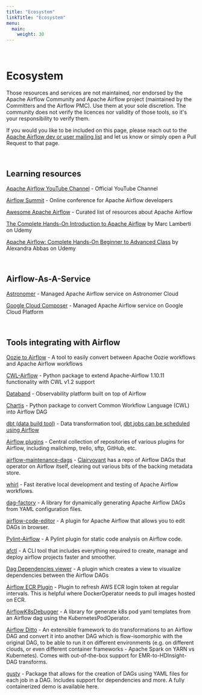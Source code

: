 ```yaml
---
title: "Ecosystem"
linkTitle: "Ecosystem"
menu:
  main:
    weight: 30
---
```


&nbsp;
&nbsp;

# Ecosystem

Those resources and services are not maintained, nor endorsed by the Apache Airflow Community and Apache Airflow project (maintained by the Committers and the Airflow PMC). Use them at your sole discretion. The community does not verify the licences nor validity of those tools, so it's your responsibility to verify them.

If you would you like to be included on this page, please reach out to the [Apache Airflow dev or user mailing list](https://airflow.apache.org/community/) and let us know or simply open a Pull Request to that page.

&nbsp;

## Learning resources

[Apache Airflow YouTube Channel](https://www.youtube.com/channel/UCSXwxpWZQ7XZ1WL3wqevChA) - Official YouTube Channel

[Airflow Summit](https://airflowsummit.org/) - Online conference for Apache Airflow developers

[Awesome Apache Airflow](https://github.com/jghoman/awesome-apache-airflow) - Curated list of resources about Apache Airflow

[The Complete Hands-On Introduction to Apache Airflow](https://www.udemy.com/course/the-complete-hands-on-course-to-master-apache-airflow) by Marc Lamberti on Udemy

[Apache Airflow: Complete Hands-On Beginner to Advanced Class](https://www.udemy.com/course/apache-airflow-course) by Alexandra Abbas on Udemy

&nbsp;

## Airflow-As-A-Service

[Astronomer](https://www.astronomer.io/) - Managed Apache Airflow service on Astronomer Cloud

[Google Cloud Composer](https://cloud.google.com/composer) - Managed Apache Airflow service on Google Cloud Platform

&nbsp;

## Tools integrating with Airflow

[Oozie to Airflow](https://github.com/GoogleCloudPlatform/oozie-to-airflow) - A tool to easily convert between Apache Oozie workflows and Apache Airflow workflows

[CWL-Airflow](https://github.com/Barski-lab/cwl-airflow) - Python package to extend Apache-Airflow 1.10.11 functionality with CWL v1.2 support

[Databand](https://databand.ai/) - Observability platform built on top of Airflow

[Chartis](https://github.com/trejas/chartis) - Python package to convert Common Workflow Language (CWL) into Airflow DAG

[dbt (data build tool)](https://docs.getdbt.com/) - Data transformation tool, [dbt jobs can be scheduled using Airflow](https://docs.getdbt.com/docs/running-a-dbt-project/running-dbt-in-production/#using-airflow)

[Airflow plugins](https://github.com/airflow-plugins/) - Central collection of repositories of various plugins for Airflow, including mailchimp, trello, sftp, GitHub, etc.

[airflow-maintenance-dags](https://github.com/teamclairvoyant/airflow-maintenance-dags) - [Clairvoyant](https://clairvoyantsoft.com/) has a repo of Airflow DAGs that operator on Airflow itself, clearing out various bits of the backing metadata store.

[whirl](https://github.com/godatadriven/whirl) - Fast iterative local development and testing of Apache Airflow workflows.

[dag-factory](https://github.com/ajbosco/dag-factory) - A library for dynamically generating Apache Airflow DAGs from YAML configuration files.

[airflow-code-editor](https://github.com/andreax79/airflow-code-editor) - A plugin for Apache Airflow that allows you to edit DAGs in browser.

[Pylint-Airflow](https://github.com/BasPH/pylint-airflow) - A Pylint plugin for static code analysis on Airflow code.

[afctl](https://github.com/qubole/afctl) - A CLI tool that includes everything required to create, manage and deploy airflow projects faster and smoother.

[Dag Dependencies viewer](https://github.com/ms32035/airflow-dag-dependencies) - A plugin which creates a view to visualize dependencies between the Airflow DAGs

[Airflow ECR Plugin](https://github.com/asandeep/airflow-ecr-plugin) - Plugin to refresh AWS ECR login token at regular intervals. This is helpful where DockerOperator needs to pull images hosted on ECR.

[AirflowK8sDebugger](https://github.com/Javier162380/AirflowKuberentesDebugger) - A library for generate k8s pod yaml templates from an Airflow dag using the KubernetesPodOperator.

[Airflow Ditto](https://github.com/angadsingh/airflow-ditto) - An extensible framework to do transformations to an Airflow DAG and convert it into another DAG which is flow-isomorphic with the original DAG, to be able to run it on different environments (e.g. on different clouds, or even different container frameworks - Apache Spark on YARN vs Kubernetes). Comes with out-of-the-box support for EMR-to-HDInsight-DAG transforms.

[gusty](https://github.com/chriscardillo/gusty) - Package that allows for the creation of DAGs using YAML files for each job in a DAG. Includes support for dependencies and more. A fully containerized demo is available here.
